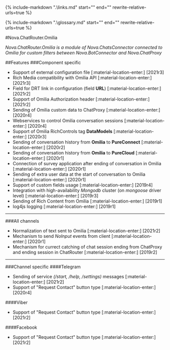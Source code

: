 {%
   include-markdown ".\links.md"
   start="<!--datelink-chatrouteromilia-start-->"
   end="<!--datelink-chatrouteromilia-end-->"
   rewrite-relative-urls=true
%}

{%
   include-markdown ".\glossary.md"
   start="<!--glossary-start-->"
   end="<!--glossary-end-->"
   rewrite-relative-urls=true
%}

#Nova.ChatRouter.Omilia

*Nova.ChatRouter.Omilia is a module of Nova.ChatsConnector connected to Omilia for custom filters between Nova.BotConnector and Nova.ChatProxy*

##Features
###Component specific

- Support of external configuration file [:material-location-enter:] [2021r3]
- Rich Media compatibility with Omilia API [:material-location-enter:] [2021r3]
- Field for DRT link in configuration (field **URL**) [:material-location-enter:] [2021r2]
- Support of Omilia Authorization header [:material-location-enter:] [2021r2]
- Sending of Omilia custom data to ChatProxy [:material-location-enter:] [2020r4]
- Webservices to control Omilia conversation sessions [:material-location-enter:] [2020r4]
- Support of Omilia RichControls tag **DataModels** [:material-location-enter:] [2020r3]
- Sending of conversation history from **Omilia** to **PureConnect** [:material-location-enter:] [2020r2]
- Sending of conversation history from **Omilia** to **PureCloud** [:material-location-enter:] [2020r1]
- Connection of survey application after ending of conversation in Omilia [:material-location-enter:] [2020r1]
- Sending of extra user data at the start of conversation to Omilia [:material-location-enter:] [2020r1]
- Support of custom fields usage [:material-location-enter:] [2019r4]
- Integration with high-availability *Mongodb* cluster (on *mongoose* driver level) [:material-location-enter:] [2019r3]
- Sending of Rich Content from Omilia [:material-location-enter:] [2019r1]
- log4js logging [:material-location-enter:] [2019r1]

***

###All channels

- Normalization of text sent to Omilia [:material-location-enter:] [2021r2]
- Mechanism to send *NoInput* events from client [:material-location-enter:] [2020r1]
- Mechanism for currect catching of chat session ending from ChatProxy and ending session in ChatRouter [:material-location-enter:] [2019r2]

***

###Channel specific
####Telegram

- Sending of service *(/start, /help, /settings)* messages [:material-location-enter:] [2021r2]
- Support of "Request Contact" button type [:material-location-enter:] [2020r4]

####Viber

- Support of "Request Contact" button type [:material-location-enter:] [2021r2]

####Facebook

- Support of "Request Contact" button type [:material-location-enter:] [2021r2]